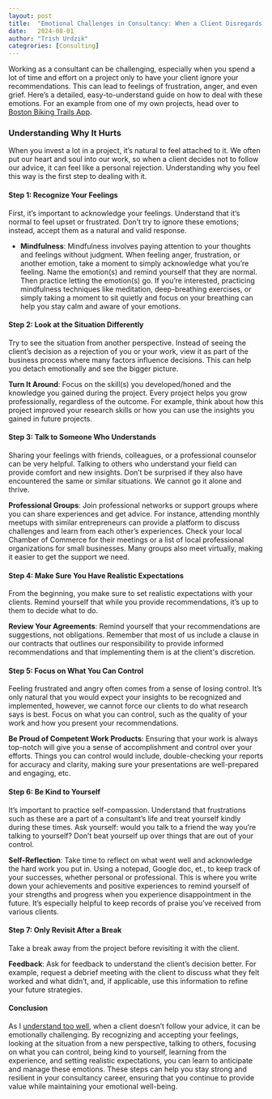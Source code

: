```yaml
---
layout: post
title:  "Emotional Challenges in Consultancy: When a Client Disregards Recommendations"
date:   2024-08-01
author: "Trish Urdzik"
categrories: [Consulting]   
---
```


Working as a consultant can be challenging, especially when you spend a lot of time and effort on a project only to have your client ignore your recommendations. This can lead to feelings of frustration, anger, and even grief. Here’s a detailed, easy-to-understand guide on how to deal with these emotions. For an example from one of my own projects, head over to [Boston Biking Trails App](/projects/case-study-boston-bike-trails-app).

<!--excerpt-->

### Understanding Why It Hurts

When you invest a lot in a project, it’s natural to feel attached to it. We often put our heart and soul into our work, so when a client decides not to follow our advice, it can feel like a personal rejection. Understanding why you feel this way is the first step to dealing with it.

#### Step 1: Recognize Your Feelings

First, it’s important to acknowledge your feelings. Understand that it’s normal to feel upset or frustrated. Don’t try to ignore these emotions; instead, accept them as a natural and valid response. 

* **Mindfulness**: Mindfulness involves paying attention to your thoughts and feelings without judgment. When feeling anger, frustration, or another emotion, take a moment to simply acknowledge what you’re feeling. Name the emotion(s) and remind yourself that they are normal. Then practice letting the emotion(s) go. If you’re interested, practicing mindfulness techniques like meditation, deep-breathing exercises, or simply taking a moment to sit quietly and focus on your breathing can help you stay calm and aware of your emotions. 

#### Step 2: Look at the Situation Differently

Try to see the situation from another perspective. Instead of seeing the client’s decision as a rejection of you or your work, view it as part of the business process where many factors influence decisions. This can help you detach emotionally and see the bigger picture.

**Turn It Around**: Focus on the skill(s) you developed/honed and the knowledge you gained during the project. Every project helps you grow professionally, regardless of the outcome. For example, think about how this project improved your research skills or how you can use the insights you gained in future projects.

#### Step 3: Talk to Someone Who Understands

Sharing your feelings with friends, colleagues, or a professional counselor can be very helpful. Talking to others who understand your field can provide comfort and new insights. Don’t be surprised if they also have encountered the same or similar situations. We cannot go it alone and thrive.

**Professional Groups**: Join professional networks or support groups where you can share experiences and get advice. For instance, attending monthly meetups with similar entrepreneurs can provide a platform to discuss challenges and learn from each other’s experiences. Check your local Chamber of Commerce for their meetings or a list of local professional organizations for small businesses. Many groups also meet virtually, making it easier to get the support we need.

#### Step 4: Make Sure You Have Realistic Expectations

From the beginning, you make sure to set realistic expectations with your clients. Remind yourself that while you provide recommendations, it’s up to them to decide what to do.

**Review Your Agreements**: Remind yourself that your recommendations are suggestions, not obligations. Remember that most of us include a clause in our contracts that outlines our responsibility to provide informed recommendations and that implementing them is at the client's discretion.

#### Step 5: Focus on What You Can Control

Feeling frustrated and angry often comes from a sense of losing control. It’s only natural that you would expect your insights to be recognized and implemented, however, we cannot force our clients to do what research says is best. Focus on what you can control, such as the quality of your work and how you present your recommendations.

**Be Proud of Competent Work Products**: Ensuring that your work is always top-notch will give you a sense of accomplishment and control over your efforts. Things you can control would include, double-checking your reports for accuracy and clarity, making sure your presentations are well-prepared and engaging, etc.

#### Step 6: Be Kind to Yourself

It’s important to practice self-compassion. Understand that frustrations such as these are a part of a consultant’s life and treat yourself kindly during these times. Ask yourself: would you talk to a friend the way you’re talking to yourself? Don’t beat yourself up over things that are out of your control.

**Self-Reflection**: Take time to reflect on what went well and acknowledge the hard work you put in. Using a notepad, Google doc, et., to keep track of your successes, whether personal or professional. This is where you write down your achievements and positive experiences to remind yourself of your strengths and progress when you experience disappointment in the future. It’s especially helpful to keep records of praise you’ve received from various clients.

#### Step 7: Only Revisit After a Break

Take a break away from the project before revisiting it with the client.

**Feedback**: Ask for feedback to understand the client’s decision better. For example, request a debrief meeting with the client to discuss what they felt worked and what didn’t, and, if applicable, use this information to refine your future strategies.

#### Conclusion

As I [understand too well](/projects/case-study-boston-bike-trails-app), when a client doesn’t follow your advice, it can be emotionally challenging. By recognizing and accepting your feelings, looking at the situation from a new perspective, talking to others, focusing on what you can control, being kind to yourself, learning from the experience, and setting realistic expectations, you can learn to anticipate and manage these emotions. These steps can help you stay strong and resilient in your consultancy career, ensuring that you continue to provide value while maintaining your emotional well-being. 
